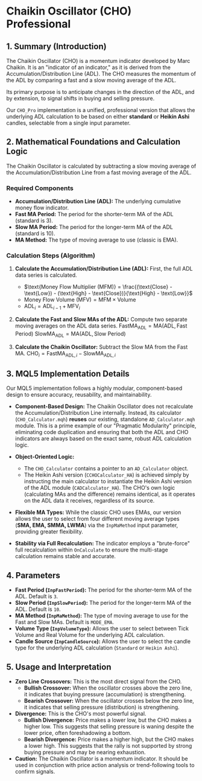 # Chaikin Oscillator (CHO) Professional

## 1. Summary (Introduction)

The Chaikin Oscillator (CHO) is a momentum indicator developed by Marc Chaikin. It is an "indicator of an indicator," as it is derived from the Accumulation/Distribution Line (ADL). The CHO measures the momentum of the ADL by comparing a fast and a slow moving average of the ADL.

Its primary purpose is to anticipate changes in the direction of the ADL, and by extension, to signal shifts in buying and selling pressure.

Our `CHO_Pro` implementation is a unified, professional version that allows the underlying ADL calculation to be based on either **standard** or **Heikin Ashi** candles, selectable from a single input parameter.

## 2. Mathematical Foundations and Calculation Logic

The Chaikin Oscillator is calculated by subtracting a slow moving average of the Accumulation/Distribution Line from a fast moving average of the ADL.

### Required Components

* **Accumulation/Distribution Line (ADL):** The underlying cumulative money flow indicator.
* **Fast MA Period:** The period for the shorter-term MA of the ADL (standard is 3).
* **Slow MA Period:** The period for the longer-term MA of the ADL (standard is 10).
* **MA Method:** The type of moving average to use (classic is EMA).

### Calculation Steps (Algorithm)

1. **Calculate the Accumulation/Distribution Line (ADL):** First, the full ADL data series is calculated.

    * $\text{Money Flow Multiplier (MFM)} = \frac{(\text{Close} - \text{Low}) - (\text{High} - \text{Close})}{\text{High} - \text{Low}}$
    * $\text{Money Flow Volume (MFV)} = \text{MFM} \times \text{Volume}$
    * $\text{ADL}_i = \text{ADL}_{i-1} + \text{MFV}_i$

2. **Calculate the Fast and Slow MAs of the ADL:** Compute two separate moving averages on the ADL data series.
    $\text{FastMA}_{\text{ADL}} = \text{MA}(\text{ADL}, \text{Fast Period})$
    $\text{SlowMA}_{\text{ADL}} = \text{MA}(\text{ADL}, \text{Slow Period})$

3. **Calculate the Chaikin Oscillator:** Subtract the Slow MA from the Fast MA.
    $\text{CHO}_i = \text{FastMA}_{\text{ADL}, i} - \text{SlowMA}_{\text{ADL}, i}$

## 3. MQL5 Implementation Details

Our MQL5 implementation follows a highly modular, component-based design to ensure accuracy, reusability, and maintainability.

* **Component-Based Design:** The Chaikin Oscillator does not recalculate the Accumulation/Distribution Line internally. Instead, its calculator (`CHO_Calculator.mqh`) **reuses** our existing, standalone `AD_Calculator.mqh` module. This is a prime example of our "Pragmatic Modularity" principle, eliminating code duplication and ensuring that both the ADL and CHO indicators are always based on the exact same, robust ADL calculation logic.

* **Object-Oriented Logic:**
  * The `CHO_Calculator` contains a pointer to an `AD_Calculator` object.
  * The Heikin Ashi version (`CCHOCalculator_HA`) is achieved simply by instructing the main calculator to instantiate the Heikin Ashi version of the ADL module (`CADCalculator_HA`). The CHO's own logic (calculating MAs and the difference) remains identical, as it operates on the ADL data it receives, regardless of its source.

* **Flexible MA Types:** While the classic CHO uses EMAs, our version allows the user to select from four different moving average types (**SMA, EMA, SMMA, LWMA**) via the `InpMaMethod` input parameter, providing greater flexibility.

* **Stability via Full Recalculation:** The indicator employs a "brute-force" full recalculation within `OnCalculate` to ensure the multi-stage calculation remains stable and accurate.

## 4. Parameters

* **Fast Period (`InpFastPeriod`):** The period for the shorter-term MA of the ADL. Default is `3`.
* **Slow Period (`InpSlowPeriod`):** The period for the longer-term MA of the ADL. Default is `10`.
* **MA Method (`InpMaMethod`):** The type of moving average to use for the Fast and Slow MAs. Default is `MODE_EMA`.
* **Volume Type (`InpVolumeType`):** Allows the user to select between Tick Volume and Real Volume for the underlying ADL calculation.
* **Candle Source (`InpCandleSource`):** Allows the user to select the candle type for the underlying ADL calculation (`Standard` or `Heikin Ashi`).

## 5. Usage and Interpretation

* **Zero Line Crossovers:** This is the most direct signal from the CHO.
  * **Bullish Crossover:** When the oscillator crosses above the zero line, it indicates that buying pressure (accumulation) is strengthening.
  * **Bearish Crossover:** When the oscillator crosses below the zero line, it indicates that selling pressure (distribution) is strengthening.
* **Divergence:** This is the CHO's most powerful signal.
  * **Bullish Divergence:** Price makes a lower low, but the CHO makes a higher low. This suggests that selling pressure is waning despite the lower price, often foreshadowing a bottom.
  * **Bearish Divergence:** Price makes a higher high, but the CHO makes a lower high. This suggests that the rally is not supported by strong buying pressure and may be nearing exhaustion.
* **Caution:** The Chaikin Oscillator is a momentum indicator. It should be used in conjunction with price action analysis or trend-following tools to confirm signals.
